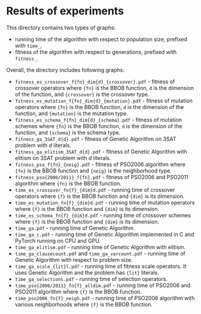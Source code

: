 # Results of experiments

This directory contains two types of graphs:
- running time of the algorithm with respect to population size, prefixed with `time_`,
- fitness of the algorithm with respect to generations, prefixed with `fitness_`.

Overall, the directory includes following graphs:
- `fitness_es_crossover_f{fn}_dim{d}_{crossover}.pdf` - fitness of crossover operators where `{fn}` is the BBOB function, `d` is the dimension of the function, and `{crossover}` is the crossover type.
- `fitness_es_mutation_f{fn}_dim{d}_{mutation}.pdf` - fitness of mutation operators where `{fn}` is the BBOB function, `d` is the dimension of the function, and `{mutation}` is the mutation type.
- `fitness_es_schema_f{fn}_dim{d}_{schema}.pdf` - fitness of mutation schemes where `{fn}` is the BBOB function, `d` is the dimension of the function, and `{schema}` is the schema type.
- `fitness_ga_3SAT_d{d}.pdf` - fitness of Genetic Algorithm on 3SAT problem with $d$ literals.
- `fitness_ga_elitism_3SAT_d{d}.pdf` - fitness of Genetic Algorithm with elitism on 3SAT problem with $d$ literals.
- `fitness_pso_f{fn}_{neig}.pdf` - fitness of PSO2006 algorithm where `{fn}` is the BBOB function and `{neig}` is the neighborhood type.
- `fitness_pso{2006/2011}_f{fn}.pdf` - fitness of PSO2006 and PSO2011 algorithm where `{fn}` is the BBOB function.
- `time_es_crossover_fn{f}_{dim}d.pdf` - running time of crossover operators where `{f}` is the BBOB function and `{dim}` is its dimension.
- `time_es_mutation_fn{f}_{dim}d.pdf` - running time of mutation operators where `{f}` is the BBOB function and `{dim}` is its dimension.
- `time_es_schema_fn{f}_{dim}d.pdf` - running time of crossover schemes where `{f}` is the BBOB function and `{dim}` is its dimension.
- `time_ga.pdf` - running time of Genetic Algorithm.
- `time_ga_c.pdf` - running time of Genetic Algorithm implemented in C and PyTorch running on CPU and GPU.
- `time_ga_elitism.pdf` - running time of Genetic Algorithm with elitism.
- `time_ga_clausecount.pdf` and `time_ga_varcount.pdf` - running time of Genetic Algorithm with respect to problem size.
- `time_ga_scale_{lit}l.pdf` - running time of fitness scale operators. It uses Genetic Algorithm and the problem has `{lit}` literals.
- `time_ga_selections.pdf` - running time of selection operators.
- `time_pso{2006/2011}_fn{f}_alldim.pdf` - running time of PSO2006 and PSO2011 algorithm where `{f}` is the BBOB function.
- `time_pso2006_fn{f}_neigh.pdf` - running time of PSO2006 algorithm with various neighborhoods where `{f}` is the BBOB function.